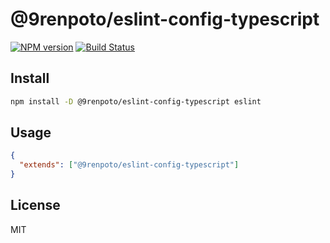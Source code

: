 # @9renpoto/eslint-config-typescript

[![NPM version](https://badge.fury.io/js/%409renpoto%2Feslint-config-typescript.svg)](https://badge.fury.io/js/%409renpoto%2Feslint-config-typescript)
[![Build Status](https://travis-ci.org/9renpoto/frontend.svg?branch=master)](https://travis-ci.org/9renpoto/frontend)

## Install

```sh
npm install -D @9renpoto/eslint-config-typescript eslint
```

## Usage

```json
{
  "extends": ["@9renpoto/eslint-config-typescript"]
}
```

## License

MIT
